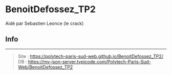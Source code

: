 # BenoitDefossez_TP2

Aidé par Sebastien Leonce (le crack)

## Info
***
> Site : https://polytech-paris-sud-web.github.io/BenoitDefossez_TP2/
> DB : https://my-json-server.typicode.com/Polytech-Paris-Sud-Web/BenoitDefossez_TP2
